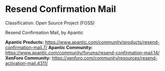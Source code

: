 # Resend Confirmation Mail #
Classification: Open Source Project (FOSS)

Resend Confirmation Mail, by Apantic

**Apantic Products:** https://www.apantic.com/community/products/resend-confirmation-mail.7/
**Apantic Community:** https://www.apantic.com/community/forums/resend-confirmation-mail.14/
**XenForo Community:** https://xenforo.com/community/resources/resend-activation-mail.4311/
